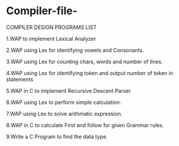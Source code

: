 # Compiler-file-
COMPILER DESIGN PROGRAMS LIST

1.WAP to implement Lexical Analyzer

2.WAP using Lex for identifying vowels and Consonants.

3.WAP using Lex for counting chars, words and number of lines.

4.WAP using Lex for identifying token and output number of token in statements

5.WAP in C to implement Recursive Descent Parser

6.WAP using Lex to perform simple calculation.

7.WAP using Lex to solve arithmatic expression.

8.WAP in C to calculate First and follow for given Grammar rules.

9.Write a C Program to find the data type.

